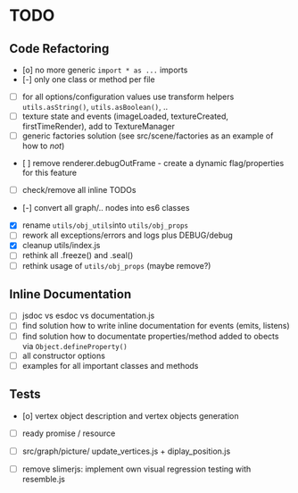# TODO

## Code Refactoring

- [o] no more generic `import * as ...` imports
- [-] only one class or method per file
- [ ] for all options/configuration values use transform helpers `utils.asString()`, `utils.asBoolean()`, ..
- [ ] texture state and events (imageLoaded, textureCreated, firstTimeRender), add to TextureManager
- [ ] generic factories solution (see src/scene/factories as an example of how to *not*)
- [ ] remove renderer.debugOutFrame - create a dynamic flag/properties for this feature
- [ ] check/remove all inline TODOs
- [-] convert all graph/.. nodes into es6 classes
- [x] rename `utils/obj_utils`into `utils/obj_props`
- [ ] rework all exceptions/errors and logs plus DEBUG/debug
- [x] cleanup utils/index.js
- [ ] rethink all .freeze() and .seal()
- [ ] rethink usage of `utils/obj_props` (maybe remove?)

## Inline Documentation

- [ ] jsdoc vs esdoc vs documentation.js
- [ ] find solution how to write inline documentation for events (emits, listens)
- [ ] find solution how to documentate properties/method added to obects via `Object.defineProperty()`
- [ ] all constructor options
- [ ] examples for all important classes and methods

## Tests

- [o] vertex object description and vertex objects generation
- [ ] ready promise / resource
- [ ] src/graph/picture/ update\_vertices.js + diplay\_position.js
- [ ] remove slimerjs: implement own visual regression testing with resemble.js

